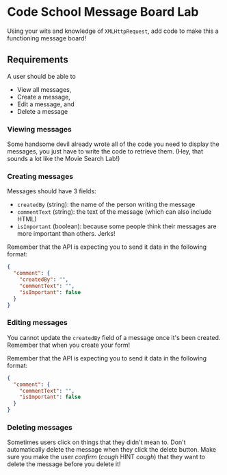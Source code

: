 # Code School Message Board Lab
Using your wits and knowledge of `XMLHttpRequest`, add code to make this a functioning message board!

## Requirements
A user should be able to
* View all messages,
* Create a message,
* Edit a message, and 
* Delete a message

### Viewing messages
Some handsome devil already wrote all of the code you need to display the messages, you just have to write the code to retrieve them. (Hey, that sounds a lot like the Movie Search Lab!)

### Creating messages
Messages should have 3 fields: 
* `createdBy` (string): the name of the person writing the message
* `commentText` (string): the text of the message (which can also include HTML)
* `isImportant` (boolean): because some people think their messages are more important than others. Jerks!

Remember that the API is expecting you to send it data in the following format:
``` json
{
  "comment": {
    "createdBy": "",
    "commentText": "",
    "isImportant": false
  }
}
```

### Editing messages
You cannot update the `createdBy` field of a message once it's been created. Remember that when you create your form!

Remember that the API is expecting you to send it data in the following format:
``` json
{
  "comment": {
    "commentText": "",
    "isImportant": false
  }
}
```

### Deleting messages
Sometimes users click on things that they didn't mean to. Don't automatically delete the message when they click the delete button. Make sure you make the user _confirm_ (*cough* HINT *cough*) that they want to delete the message before you delete it!
